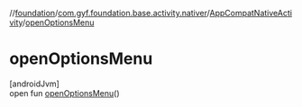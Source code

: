 //[foundation](../../../index.md)/[com.gyf.foundation.base.activity.nativer](../index.md)/[AppCompatNativeActivity](index.md)/[openOptionsMenu](open-options-menu.md)

# openOptionsMenu

[androidJvm]\
open fun [openOptionsMenu](open-options-menu.md)()